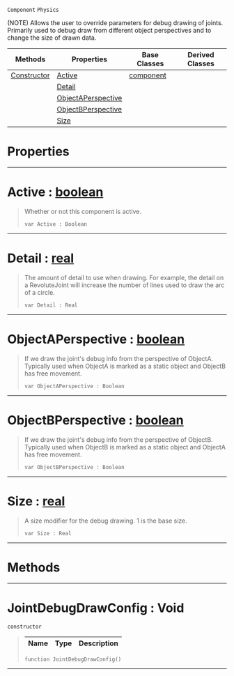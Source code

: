  `Component` `Physics`



(NOTE) Allows the user to override parameters for debug drawing of joints. Primarily used to debug draw from different object perspectives and to change the size of drawn data.

|Methods|Properties|Base Classes|Derived Classes|
|---|---|---|---|
|[ Constructor](https://github.com/ZilchEngine/ZilchDocs/blob/master/code_reference/class_reference/jointdebugdrawconfig.markdown#jointdebugdrawconfig-voi)|[ Active](https://github.com/ZilchEngine/ZilchDocs/blob/master/code_reference/class_reference/jointdebugdrawconfig.markdown#active-zero-engine-docum)|[component](https://github.com/ZilchEngine/ZilchDocs/blob/master/code_reference/class_reference/component.markdown)| |
| |[ Detail](https://github.com/ZilchEngine/ZilchDocs/blob/master/code_reference/class_reference/jointdebugdrawconfig.markdown#detail-zero-engine-docum)| | |
| |[ ObjectAPerspective](https://github.com/ZilchEngine/ZilchDocs/blob/master/code_reference/class_reference/jointdebugdrawconfig.markdown#objectaperspective-zero)| | |
| |[ ObjectBPerspective](https://github.com/ZilchEngine/ZilchDocs/blob/master/code_reference/class_reference/jointdebugdrawconfig.markdown#objectbperspective-zero)| | |
| |[ Size](https://github.com/ZilchEngine/ZilchDocs/blob/master/code_reference/class_reference/jointdebugdrawconfig.markdown#size-zero-engine-documen)| | |


 #  Properties


---  
 #  Active : [boolean](https://github.com/ZilchEngine/ZilchDocs/blob/master/code_reference/nada_base_types/boolean.markdown)

> Whether or not this component is active.
> ``` lang=cpp, name=Nada
> var Active : Boolean


---  
 #  Detail : [real](https://github.com/ZilchEngine/ZilchDocs/blob/master/code_reference/nada_base_types/real.markdown)

> The amount of detail to use when drawing. For example, the detail on a RevoluteJoint will increase the number of lines used to draw the arc of a circle.
> ``` lang=cpp, name=Nada
> var Detail : Real


---  
 #  ObjectAPerspective : [boolean](https://github.com/ZilchEngine/ZilchDocs/blob/master/code_reference/nada_base_types/boolean.markdown)

> If we draw the joint's debug info from the perspective of ObjectA. Typically used when ObjectA is marked as a static object and ObjectB has free movement.
> ``` lang=cpp, name=Nada
> var ObjectAPerspective : Boolean


---  
 #  ObjectBPerspective : [boolean](https://github.com/ZilchEngine/ZilchDocs/blob/master/code_reference/nada_base_types/boolean.markdown)

> If we draw the joint's debug info from the perspective of ObjectB. Typically used when ObjectB is marked as a static object and ObjectA has free movement.
> ``` lang=cpp, name=Nada
> var ObjectBPerspective : Boolean


---  
 #  Size : [real](https://github.com/ZilchEngine/ZilchDocs/blob/master/code_reference/nada_base_types/real.markdown)

> A size modifier for the debug drawing. 1 is the base size.
> ``` lang=cpp, name=Nada
> var Size : Real


---  
 #  Methods


---  
 #  JointDebugDrawConfig : Void

 `constructor`

> 
> |Name|Type|Description|
> |---|---|---|
> ``` lang=cpp, name=Nada
> function JointDebugDrawConfig()
> ``` 


---  
 

 